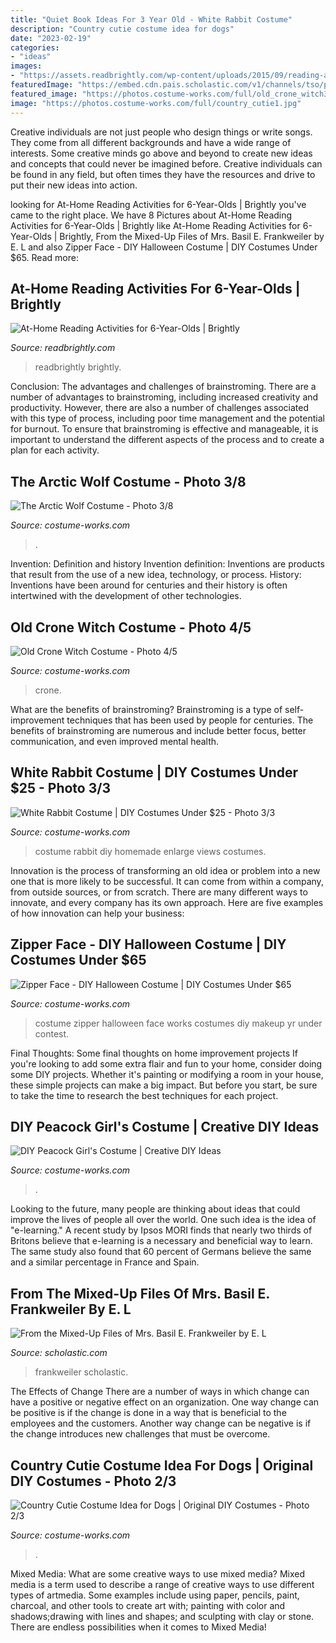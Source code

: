 ```yaml
---
title: "Quiet Book Ideas For 3 Year Old - White Rabbit Costume"
description: "Country cutie costume idea for dogs"
date: "2023-02-19"
categories:
- "ideas"
images:
- "https://assets.readbrightly.com/wp-content/uploads/2015/09/reading-activities-6yr-olds-feat.jpg"
featuredImage: "https://embed.cdn.pais.scholastic.com/v1/channels/tso/products/identifiers/isbn/9780689711817/primary/renditions/700?useMissingImage=true"
featured_image: "https://photos.costume-works.com/full/old_crone_witch3.jpg"
image: "https://photos.costume-works.com/full/country_cutie1.jpg"
---
```



Creative individuals are not just people who design things or write songs. They come from all different backgrounds and have a wide range of interests. Some creative minds go above and beyond to create new ideas and concepts that could never be imagined before. Creative individuals can be found in any field, but often times they have the resources and drive to put their new ideas into action.

	

		
looking for At-Home Reading Activities for 6-Year-Olds | Brightly you've came to the right place. We have 8 Pictures about At-Home Reading Activities for 6-Year-Olds | Brightly like At-Home Reading Activities for 6-Year-Olds | Brightly, From the Mixed-Up Files of Mrs. Basil E. Frankweiler by E. L and also Zipper Face - DIY Halloween Costume | DIY Costumes Under $65. Read more:
		
    
## At-Home Reading Activities For 6-Year-Olds | Brightly

<img loading=lazy src="https://assets.readbrightly.com/wp-content/uploads/2015/09/reading-activities-6yr-olds-feat.jpg" onerror="this.onerror=null;this.src='https://tse3.mm.bing.net/th?id=OIP.YSwpkozvhssLDRbBzta1BQHaFS&amp;pid=15.1';" alt="At-Home Reading Activities for 6-Year-Olds | Brightly">

_Source: readbrightly.com_

>readbrightly brightly. 

	

Conclusion: The advantages and challenges of brainstroming.
There are a number of advantages to brainstroming, including increased creativity and productivity. However, there are also a number of challenges associated with this type of process, including poor time management and the potential for burnout. To ensure that brainstroming is effective and manageable, it is important to understand the different aspects of the process and to create a plan for each activity.

    
## The Arctic Wolf Costume - Photo 3/8

<img loading=lazy src="https://photos.costume-works.com/full/the_arctic_wolf1.jpg" onerror="this.onerror=null;this.src='https://tse1.mm.bing.net/th?id=OIP.pqyMLiJpErewTLkxKnAWjgHaKv&amp;pid=15.1';" alt="The Arctic Wolf Costume - Photo 3/8">

_Source: costume-works.com_

>. 

	

Invention: Definition and history
Invention definition: Inventions are products that result from the use of a new idea, technology, or process. History: Inventions have been around for centuries and their history is often intertwined with the development of other technologies.

    
## Old Crone Witch Costume - Photo 4/5

<img loading=lazy src="https://photos.costume-works.com/full/old_crone_witch3.jpg" onerror="this.onerror=null;this.src='https://tse2.mm.bing.net/th?id=OIP.GnmCw5rGZz-Cghgo_OFBaQHaJ3&amp;pid=15.1';" alt="Old Crone Witch Costume - Photo 4/5">

_Source: costume-works.com_

>crone. 

	

What are the benefits of brainstroming?
Brainstroming is a type of self-improvement techniques that has been used by people for centuries. The benefits of brainstroming are numerous and include better focus, better communication, and even improved mental health.

    
## White Rabbit Costume | DIY Costumes Under $25 - Photo 3/3

<img loading=lazy src="https://photos.costume-works.com/full/white_rabbit8.jpg" onerror="this.onerror=null;this.src='https://tse4.mm.bing.net/th?id=OIP.Yt8dtwj-NkjpYnBRY15_qQHaJ3&amp;pid=15.1';" alt="White Rabbit Costume | DIY Costumes Under $25 - Photo 3/3">

_Source: costume-works.com_

>costume rabbit diy homemade enlarge views costumes. 

	

Innovation is the process of transforming an old idea or problem into a new one that is more likely to be successful. It can come from within a company, from outside sources, or from scratch. There are many different ways to innovate, and every company has its own approach. Here are five examples of how innovation can help your business: 

    
## Zipper Face - DIY Halloween Costume | DIY Costumes Under $65

<img loading=lazy src="https://photos.costume-works.com/full/zipper_face10.jpg" onerror="this.onerror=null;this.src='https://tse4.mm.bing.net/th?id=OIP.ezNdNQ2u3frGgYxx1vBrkAHaLH&amp;pid=15.1';" alt="Zipper Face - DIY Halloween Costume | DIY Costumes Under $65">

_Source: costume-works.com_

>costume zipper halloween face works costumes diy makeup yr under contest. 

	

Final Thoughts: Some final thoughts on home improvement projects
If you're looking to add some extra flair and fun to your home, consider doing some DIY projects. Whether it's painting or modifying a room in your house, these simple projects can make a big impact. But before you start, be sure to take the time to research the best techniques for each project.

    
## DIY Peacock Girl&#039;s Costume | Creative DIY Ideas

<img loading=lazy src="https://photos.costume-works.com/full/peacock_girl3.jpg" onerror="this.onerror=null;this.src='https://tse3.mm.bing.net/th?id=OIP.0LOvP8OXtUN3wmNgGR1PdQHaKw&amp;pid=15.1';" alt="DIY Peacock Girl&#039;s Costume | Creative DIY Ideas">

_Source: costume-works.com_

>. 

	

Looking to the future, many people are thinking about ideas that could improve the lives of people all over the world. One such idea is the idea of "e-learning." A recent study by Ipsos MORI finds that nearly two thirds of Britons believe that e-learning is a necessary and beneficial way to learn. The same study also found that 60 percent of Germans believe the same and a similar percentage in France and Spain. 

    
## From The Mixed-Up Files Of Mrs. Basil E. Frankweiler By E. L

<img loading=lazy src="https://embed.cdn.pais.scholastic.com/v1/channels/tso/products/identifiers/isbn/9780689711817/primary/renditions/700?useMissingImage=true" onerror="this.onerror=null;this.src='https://tse4.mm.bing.net/th?id=OIP.H1-FfOEnpcov6NiH0qfJVAAAAA&amp;pid=15.1';" alt="From the Mixed-Up Files of Mrs. Basil E. Frankweiler by E. L">

_Source: scholastic.com_

>frankweiler scholastic. 

	

The Effects of Change
There are a number of ways in which change can have a positive or negative effect on an organization. One way change can be positive is if the change is done in a way that is beneficial to the employees and the customers. Another way change can be negative is if the change introduces new challenges that must be overcome.

    
## Country Cutie Costume Idea For Dogs | Original DIY Costumes - Photo 2/3

<img loading=lazy src="https://photos.costume-works.com/full/country_cutie1.jpg" onerror="this.onerror=null;this.src='https://tse1.mm.bing.net/th?id=OIP.JaKqDgMfDXejvKsrUIzh6QHaJ3&amp;pid=15.1';" alt="Country Cutie Costume Idea for Dogs | Original DIY Costumes - Photo 2/3">

_Source: costume-works.com_

>. 

	

Mixed Media: What are some creative ways to use mixed media?
Mixed media is a term used to describe a range of creative ways to use different types of artmedia. Some examples include using paper, pencils, paint, charcoal, and other tools to create art with; painting with color and shadows;drawing with lines and shapes; and sculpting with clay or stone. There are endless possibilities when it comes to Mixed Media!

